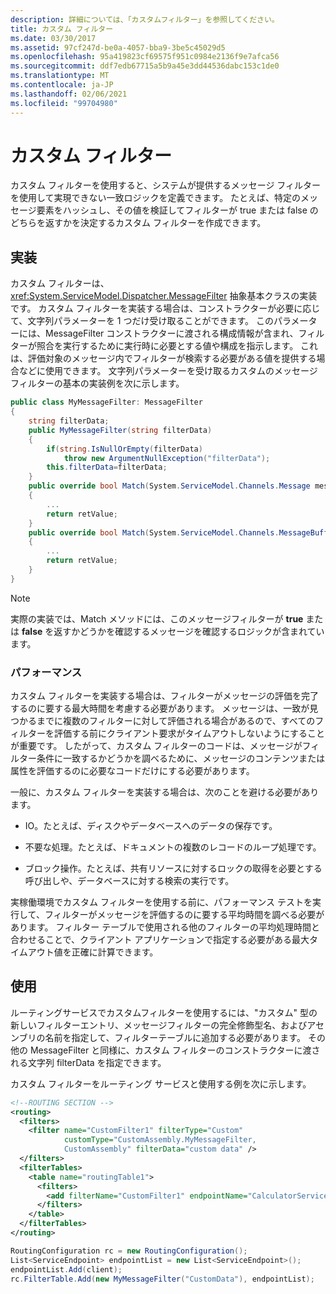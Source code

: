 ```yaml
---
description: 詳細については、「カスタムフィルター」を参照してください。
title: カスタム フィルター
ms.date: 03/30/2017
ms.assetid: 97cf247d-be0a-4057-bba9-3be5c45029d5
ms.openlocfilehash: 95a419823cf69575f951c0984e2136f9e7afca56
ms.sourcegitcommit: ddf7edb67715a5b9a45e3dd44536dabc153c1de0
ms.translationtype: MT
ms.contentlocale: ja-JP
ms.lasthandoff: 02/06/2021
ms.locfileid: "99704980"
---
```

# <a name="custom-filters"></a>カスタム フィルター

カスタム フィルターを使用すると、システムが提供するメッセージ フィルターを使用して実現できない一致ロジックを定義できます。 たとえば、特定のメッセージ要素をハッシュし、その値を検証してフィルターが true または false のどちらを返すかを決定するカスタム フィルターを作成できます。  
  
## <a name="implementation"></a>実装  

 カスタム フィルターは、<xref:System.ServiceModel.Dispatcher.MessageFilter> 抽象基本クラスの実装です。 カスタム フィルターを実装する場合は、コンストラクターが必要に応じて、文字列パラメーターを 1 つだけ受け取ることができます。 このパラメーターには、MessageFilter コンストラクターに渡される構成情報が含まれ、フィルターが照合を実行するために実行時に必要とする値や構成を指示します。 これは、評価対象のメッセージ内でフィルターが検索する必要がある値を提供する場合などに使用できます。 文字列パラメーターを受け取るカスタムのメッセージ フィルターの基本の実装例を次に示します。  
  
```csharp  
public class MyMessageFilter: MessageFilter  
{  
    string filterData;  
    public MyMessageFilter(string filterData)  
    {  
        if(string.IsNullOrEmpty(filterData)  
            throw new ArgumentNullException("filterData");  
        this.filterData=filterData;  
    }  
    public override bool Match(System.ServiceModel.Channels.Message message)  
    {  
        ...  
        return retValue;  
    }  
    public override bool Match(System.ServiceModel.Channels.MessageBuffer buffer)  
    {  
        ...  
        return retValue;  
    }  
}  
```  
  
> [!NOTE]
> 実際の実装では、Match メソッドには、このメッセージフィルターが **true** または **false** を返すかどうかを確認するメッセージを確認するロジックが含まれています。  
  
### <a name="performance"></a>パフォーマンス  

 カスタム フィルターを実装する場合は、フィルターがメッセージの評価を完了するのに要する最大時間を考慮する必要があります。 メッセージは、一致が見つかるまでに複数のフィルターに対して評価される場合があるので、すべてのフィルターを評価する前にクライアント要求がタイムアウトしないようにすることが重要です。 したがって、カスタム フィルターのコードは、メッセージがフィルター条件に一致するかどうかを調べるために、メッセージのコンテンツまたは属性を評価するのに必要なコードだけにする必要があります。  
  
 一般に、カスタム フィルターを実装する場合は、次のことを避ける必要があります。  
  
- IO。たとえば、ディスクやデータベースへのデータの保存です。  
  
- 不要な処理。たとえば、ドキュメントの複数のレコードのループ処理です。  
  
- ブロック操作。たとえば、共有リソースに対するロックの取得を必要とする呼び出しや、データベースに対する検索の実行です。  
  
 実稼働環境でカスタム フィルターを使用する前に、パフォーマンス テストを実行して、フィルターがメッセージを評価するのに要する平均時間を調べる必要があります。 フィルター テーブルで使用される他のフィルターの平均処理時間と合わせることで、クライアント アプリケーションで指定する必要がある最大タイムアウト値を正確に計算できます。  
  
## <a name="usage"></a>使用  

 ルーティングサービスでカスタムフィルターを使用するには、"カスタム" 型の新しいフィルターエントリ、メッセージフィルターの完全修飾型名、およびアセンブリの名前を指定して、フィルターテーブルに追加する必要があります。  その他の MessageFilter と同様に、カスタム フィルターのコンストラクターに渡される文字列 filterData を指定できます。  
  
 カスタム フィルターをルーティング サービスと使用する例を次に示します。  
  
```xml  
<!--ROUTING SECTION -->  
<routing>  
  <filters>  
    <filter name="CustomFilter1" filterType="Custom"
            customType="CustomAssembly.MyMessageFilter,
            CustomAssembly" filterData="custom data" />  
  </filters>  
  <filterTables>  
    <table name="routingTable1">  
      <filters>  
        <add filterName="CustomFilter1" endpointName="CalculatorService" />  
      </filters>  
    </table>  
  </filterTables>  
</routing>  
```  
  
```csharp  
RoutingConfiguration rc = new RoutingConfiguration();  
List<ServiceEndpoint> endpointList = new List<ServiceEndpoint>();  
endpointList.Add(client);  
rc.FilterTable.Add(new MyMessageFilter("CustomData"), endpointList);  
```
